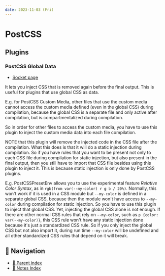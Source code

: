 ```yaml
---
date: 2023-11-03 (Fri)
---
```


# PostCSS

## Plugins

### PostCSS Global Data

- [Socket page](https://socket.dev/npm/package/@csstools/postcss-global-data)

It lets you inject CSS that is removed again before the final output. This is
useful for plugins that use global CSS as data.

E.g. for PostCSS Custom Media, other files that use the custom media cannot
access the custom media defined (even in the global CSS) during compilation,
because the global CSS is a separate file and only active after compilation, but
is compartmentalized during compilation.

So in order for other files to access the custom media, you have to use this
plugin to inject the custom media data into each file compilation.

NOTE that this plugin will remove the injected code in the CSS file after the
compilation. What this does is that it will do a static injection during
compilation. So if you have rules that you want to be present not only to each
CSS file during compilation for static injection, but also present in the final
output, then you still have to import that CSS file besides using this plugin to
inject it. This is because static injection is only done by PostCSS plugins.

E.g. PostCSSPresetEnv allows you to use the experimental feature _Relative Color
Syntax_, as in `rgb(from var(--my-color) r g b / 20%)`. Normally, this won't
work if it is used in a CSS module but `--my-color` is defined in a separate
global CSS, because then the module won't have access to `--my-color` during
compilation for static injection. So you have to use this plugin to inject that
global CSS. Yet, injecting the global CSS alone is not enough. If there are
other normal CSS rules that rely on `--my-color`, such as
`p {color: var(--my-color)}`, this CSS rule won't have any static injection done
because it's just a standardized CSS rule. So if you only inject the global CSS
but not also import it, during run time `--my-color` will be undefined and all
other standardized CSS rules that depend on it will break.

## 🧭 Navigation

- [🔖 Parent index](../../index.md)
- [📑 Notes Index](../../index.md)
